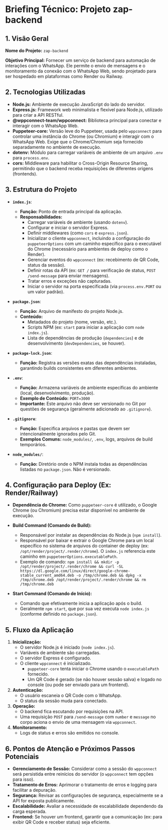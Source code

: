 # Briefing Técnico: Projeto zap-backend

## 1. Visão Geral

**Nome do Projeto:** `zap-backend`

**Objetivo Principal:** Fornecer um serviço de backend para automação de interações com o WhatsApp. Ele permite o envio de mensagens e o monitoramento da conexão com o WhatsApp Web, sendo projetado para ser hospedado em plataformas como Render ou Railway.

## 2. Tecnologias Utilizadas

*   **Node.js:** Ambiente de execução JavaScript do lado do servidor.
*   **Express.js:** Framework web minimalista e flexível para Node.js, utilizado para criar a API RESTful.
*   **@wppconnect-team/wppconnect:** Biblioteca principal para conectar e interagir com o WhatsApp Web.
*   **Puppeteer-core:** Versão leve do Puppeteer, usada pelo `wppconnect` para controlar uma instância do Chrome (ou Chromium) e interagir com o WhatsApp Web. Exige que o Chrome/Chromium seja fornecido separadamente no ambiente de execução.
*   **dotenv:** Módulo para carregar variáveis de ambiente de um arquivo `.env` para `process.env`.
*   **cors:** Middleware para habilitar o Cross-Origin Resource Sharing, permitindo que o backend receba requisições de diferentes origens (frontends).

## 3. Estrutura do Projeto

*   **`index.js`**:
    *   **Função:** Ponto de entrada principal da aplicação.
    *   **Responsabilidades:**
        *   Carregar variáveis de ambiente (usando `dotenv`).
        *   Configurar e iniciar o servidor Express.
        *   Definir middlewares (como `cors` e `express.json`).
        *   Inicializar o cliente `wppconnect`, incluindo a configuração do `puppeteerOptions` com um caminho específico para o executável do Chrome (necessário para ambientes de deploy como o Render).
        *   Gerenciar eventos do `wppconnect` (ex: recebimento de QR Code, status da sessão).
        *   Definir rotas da API (ex: `GET /` para verificação de status, `POST /send-message` para enviar mensagens).
        *   Tratar erros e exceções não capturadas.
        *   Iniciar o servidor na porta especificada (via `process.env.PORT` ou um valor padrão).

*   **`package.json`**:
    *   **Função:** Arquivo de manifesto do projeto Node.js.
    *   **Conteúdo:**
        *   Metadados do projeto (nome, versão, etc.).
        *   Scripts NPM (ex: `start` para iniciar a aplicação com `node index.js`).
        *   Lista de dependências de produção (`dependencies`) e de desenvolvimento (`devDependencies`, se houver).

*   **`package-lock.json`**:
    *   **Função:** Registra as versões exatas das dependências instaladas, garantindo builds consistentes em diferentes ambientes.

*   **`.env`**:
    *   **Função:** Armazena variáveis de ambiente específicas do ambiente (local, desenvolvimento, produção).
    *   **Exemplo de Conteúdo:** `PORT=3000`
    *   **Importante:** Este arquivo não deve ser versionado no Git por questões de segurança (geralmente adicionado ao `.gitignore`).

*   **`.gitignore`**:
    *   **Função:** Especifica arquivos e pastas que devem ser intencionalmente ignorados pelo Git.
    *   **Exemplos Comuns:** `node_modules/`, `.env`, logs, arquivos de build temporários.

*   **`node_modules/`**:
    *   **Função:** Diretório onde o NPM instala todas as dependências listadas no `package.json`. Não é versionado.

## 4. Configuração para Deploy (Ex: Render/Railway)

*   **Dependência do Chrome:** Como `puppeteer-core` é utilizado, o Google Chrome (ou Chromium) precisa estar disponível no ambiente de execução.
*   **Build Command (Comando de Build):**
    *   Responsável por instalar as dependências do Node.js (`npm install`).
    *   Responsável por baixar e extrair o Google Chrome para um local específico no sistema de arquivos do container de deploy (ex: `/opt/render/project/.render/chrome`). O `index.js` referencia este caminho em `puppeteerOptions.executablePath`.
    *   Exemplo de comando: `npm install && mkdir -p /opt/render/project/.render/chrome && curl -SL https://dl.google.com/linux/direct/google-chrome-stable_current_amd64.deb -o /tmp/chrome.deb && dpkg -x /tmp/chrome.deb /opt/render/project/.render/chrome && rm /tmp/chrome.deb`

*   **Start Command (Comando de Início):**
    *   Comando que efetivamente inicia a aplicação após o build.
    *   Geralmente `npm start`, que por sua vez executa `node index.js` (conforme definido no `package.json`).

## 5. Fluxo da Aplicação

1.  **Inicialização:**
    *   O servidor Node.js é iniciado (`node index.js`).
    *   Variáveis de ambiente são carregadas.
    *   O servidor Express é configurado.
    *   O cliente `wppconnect` é inicializado.
        *   `puppeteer-core` tenta iniciar o Chrome usando o `executablePath` fornecido.
        *   Um QR Code é gerado (se não houver sessão salva) e logado no console (ou pode ser enviado para um frontend).
2.  **Autenticação:**
    *   O usuário escaneia o QR Code com o WhatsApp.
    *   O status da sessão muda para conectado.
3.  **Operação:**
    *   O backend fica escutando por requisições na API.
    *   Uma requisição `POST` para `/send-message` com `number` e `message` no corpo aciona o envio de uma mensagem via `wppconnect`.
4.  **Monitoramento:**
    *   Logs de status e erros são emitidos no console.

## 6. Pontos de Atenção e Próximos Passos Potenciais

*   **Gerenciamento de Sessão:** Considerar como a sessão do `wppconnect` será persistida entre reinícios do servidor (o `wppconnect` tem opções para isso).
*   **Tratamento de Erros:** Aprimorar o tratamento de erros e logging para facilitar a depuração.
*   **Segurança:** Revisar as configurações de segurança, especialmente se a API for exposta publicamente.
*   **Escalabilidade:** Avaliar a necessidade de escalabilidade dependendo da carga esperada.
*   **Frontend:** Se houver um frontend, garantir que a comunicação (ex: para exibir QR Code e receber status) seja eficiente.